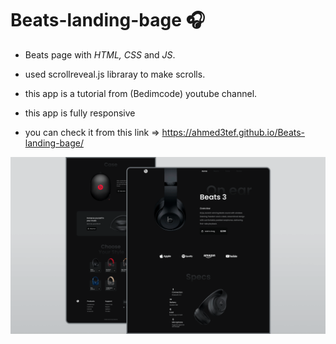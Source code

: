 # Beats-landing-bage 🎧
- Beats page with *HTML, CSS* and *JS*.
- used scrollreveal.js libraray to make scrolls.
- this app is a tutorial from (Bedimcode) youtube channel. 
- this app is fully responsive

- you can check it from this link => https://ahmed3tef.github.io/Beats-landing-bage/



![preview img](/preview.png)
